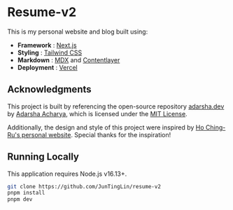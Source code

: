 # Resume-v2

This is my personal website and blog built using:

- **Framework** : [Next.js](https://nextjs.org/)
- **Styling** : [Tailwind CSS](https://tailwindcss.com/)
- **Markdown** : [MDX](https://mdxjs.com/) and [Contentlayer](https://contentlayer.dev/)
- **Deployment** : [Vercel](https://vercel.com/)

## Acknowledgments

This project is built by referencing the open-source repository [adarsha.dev](https://github.com/adarshaacharya/adarsha.dev) by [Adarsha Acharya](https://github.com/adarshaacharya), which is licensed under the [MIT License](https://github.com/adarshaacharya/adarsha.dev/blob/main/LICENSE).

Additionally, the design and style of this project were inspired by [Ho Ching-Ru's personal website](https://ho.chingru.me/). Special thanks for the inspiration!

## Running Locally

This application requires Node.js v16.13+.

```bash
git clone https://github.com/JunTingLin/resume-v2
pnpm install
pnpm dev
